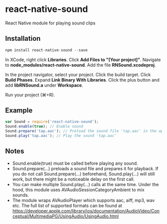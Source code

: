# react-native-sound

React Native module for playing sound clips

## Installation

```javascript
npm install react-native-sound --save
```

In XCode, right click **Libraries**.
Click **Add Files to "[Your project]"**.
Navigate to **node_modules/react-native-sound**.
Add the file **RNSound.xcodeproj**.

In the project navigator, select your project.
Click the build target.
Click **Build Phases**.
Expand **Link Binary With Libraries**.
Click the plus button and add **libRNSound.a** under **Workspace**.

Run your project (⌘+R).

## Example

```js
var Sound = require('react-native-sound');
Sound.enable(true); // Enable sound
Sound.prepare('tap.aac'); // Preload the sound file 'tap.aac' in the app bundle
Sound.play('tap.aac'); // Play the sound 'tap.aac'
```

## Notes
- Sound.enable(true) must be called before playing any sound.
- Sound.prepare(...) preloads a sound file and prepares it for playback. If you do not call Sound.prepare(...) beforehand, Sound.play(...) will still work, but there might be a noticeable delay on the first call.
- You can make multiple Sound.play(...) calls at the same time. Under the hood, this module uses AVAudioSessionCategoryAmbient to mix sounds.
- The module wraps AVAudioPlayer which supports aac, aiff, mp3, wav etc. The full list of supported formats can be found at https://developer.apple.com/library/ios/documentation/AudioVideo/Conceptual/MultimediaPG/UsingAudio/UsingAudio.html
